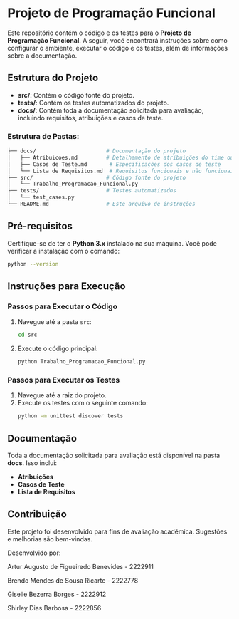 # Projeto de Programação Funcional

Este repositório contém o código e os testes para o **Projeto de Programação Funcional**. A seguir, você encontrará instruções sobre como configurar o ambiente, executar o código e os testes, além de informações sobre a documentação.

## Estrutura do Projeto

- **src/**: Contém o código fonte do projeto.
- **tests/**: Contém os testes automatizados do projeto.
- **docs/**: Contém toda a documentação solicitada para avaliação, incluindo requisitos, atribuições e casos de teste.

### Estrutura de Pastas:

```bash
├── docs/                      # Documentação do projeto
│   ├── Atribuicoes.md         # Detalhamento de atribuições do time ou projeto
│   ├── Casos de Teste.md       # Especificações dos casos de teste
│   └── Lista de Requisitos.md  # Requisitos funcionais e não funcionais do sistema   
├── src/                       # Código fonte do projeto
│   └── Trabalho_Programacao_Funcional.py
├── tests/                     # Testes automatizados
│   └── test_cases.py
└── README.md                  # Este arquivo de instruções
```

## Pré-requisitos

Certifique-se de ter o **Python 3.x** instalado na sua máquina. Você pode verificar a instalação com o comando:

```bash
python --version
```

## Instruções para Execução

### Passos para Executar o Código

1. Navegue até a pasta `src`:
   ```bash
   cd src
   ```

2. Execute o código principal:
   ```bash
   python Trabalho_Programacao_Funcional.py
   ```

### Passos para Executar os Testes

1. Navegue até a raiz do projeto.
2. Execute os testes com o seguinte comando:
   ```bash
   python -m unittest discover tests
   ```

## Documentação

Toda a documentação solicitada para avaliação está disponível na pasta **docs**. Isso inclui:
- **Atribuições**
- **Casos de Teste**
- **Lista de Requisitos**


## Contribuição

Este projeto foi desenvolvido para fins de avaliação acadêmica. Sugestões e melhorias são bem-vindas.

Desenvolvido por:

Artur Augusto de Figueiredo Benevides - 2222911

Brendo Mendes de Sousa Ricarte - 2222778

Giselle Bezerra Borges - 2222912

Shirley Dias Barbosa - 2222856
